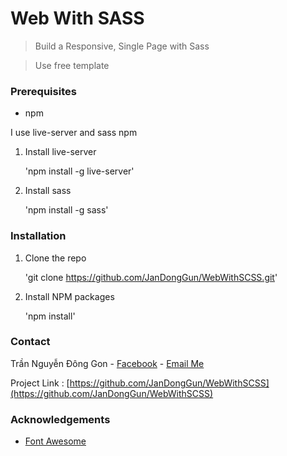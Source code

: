 # Web With SASS

> Build a Responsive, Single Page with Sass

> Use free template

### Prerequisites

- npm

I use live-server and sass npm

1. Install live-server

   'npm install -g live-server'

2. Install sass

   'npm install -g sass'

### Installation

1. Clone the repo

   'git clone https://github.com/JanDongGun/WebWithSCSS.git'

2. Install NPM packages

   'npm install'

### Contact

Trần Nguyễn Đông Gon - [Facebook](https://www.facebook.com/profile.php?id=100024824135346) - [Email Me](mailto:donggontrannguyen@gmail.com)

Project Link : [https://github.com/JanDongGun/WebWithSCSS](https://github.com/JanDongGun/WebWithSCSS)

### Acknowledgements

- [Font Awesome](https://fontawesome.com/)
